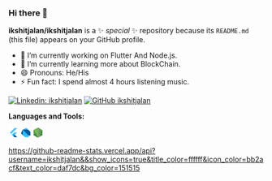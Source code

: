 ### Hi there 👋
**ikshitjalan/ikshitjalan** is a ✨ _special_ ✨ repository because its `README.md` (this file) appears on your GitHub profile.

- 🔭 I’m currently working on Flutter And Node.js.
- 🌱 I’m currently learning more about BlockChain.
- 😄 Pronouns: He/His
- ⚡ Fun fact: I spend almost 4 hours listening music.

[![Linkedin: ikshitjalan](https://img.shields.io/badge/-ikshitjalan-blue?style=flat-square&logo=Linkedin&logoColor=white&link=https://www.linkedin.com/in/ikshit-jalan-b40718155/)](https://www.linkedin.com/in/ikshit-jalan-b40718155/)
[![GitHub ikshitjalan](https://img.shields.io/github/followers/ikshitjalan?label=follow&style=social)](https://github.com/ikshitjalan)


**Languages and Tools:**  

<code><img height="20" src="https://raw.githubusercontent.com/github/explore/80688e429a7d4ef2fca1e82350fe8e3517d3494d/topics/flutter/flutter.png"></code>
<code><img height="20" src="https://raw.githubusercontent.com/github/explore/80688e429a7d4ef2fca1e82350fe8e3517d3494d/topics/dart/dart.png"></code>
<code><img height="20" src="https://raw.githubusercontent.com/github/explore/80688e429a7d4ef2fca1e82350fe8e3517d3494d/topics/nodejs/nodejs.png"></code>  

</a>


https://github-readme-stats.vercel.app/api?username=ikshitjalan&&show_icons=true&title_color=ffffff&icon_color=bb2acf&text_color=daf7dc&bg_color=151515
